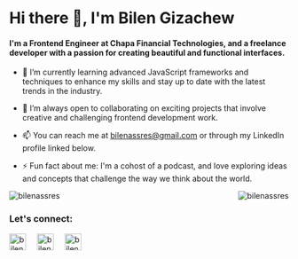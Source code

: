 
<h1>Hi there 👋, I'm Bilen Gizachew</h1>
<h4>I'm a Frontend Engineer at Chapa Financial Technologies, and a freelance developer with a passion for creating beautiful and functional interfaces.</h4>

- 🌱 I’m currently learning advanced JavaScript frameworks and techniques to enhance my skills and stay up to date with the latest trends in the industry.

- 👯 I’m always open to collaborating on exciting projects that involve creative and challenging frontend development work.

- 📫 You can reach me at bilenassres@gmail.com or through my LinkedIn profile linked below.

- ⚡ Fun fact about me: I'm a cohost of a podcast, and love exploring ideas and concepts that challenge the way we think about the world.


  <p align="center">
<img align="left"  src="https://github-readme-streak-stats.herokuapp.com/?user=bilenassres&" alt="bilenassres" />
<img align="right" src="https://github-readme-stats.vercel.app/api/top-langs?username=bilenassres&show_icons=true&locale=en&layout=compact" alt="bilenassres" />
</p>
<p align="center"><br />  <h3>Let's connect:</h3>  <a href="https://codepen.io/bilenassres" target="_blank" rel="noopener noreferrer"><img src="https://raw.githubusercontent.com/rahuldkjain/github-profile-readme-generator/master/src/images/icons/Social/codepen.svg" alt="bilenassres" height="30" width="30" /></a>  <a href="https://twitter.com/bilengizachew" target="_blank" rel="noopener noreferrer" style="margin-left: 1rem;"><img src="https://raw.githubusercontent.com/rahuldkjain/github-profile-readme-generator/master/src/images/icons/Social/twitter.svg" alt="bilengizachew" height="30" width="30" /></a>  <a href="https://linkedin.com/in/bilengizachew" target="_blank" rel="noopener noreferrer" style="margin-left: 1rem;"><img src="https://raw.githubusercontent.com/rahuldkjain/github-profile-readme-generator/master/src/images/icons/Social/linked-in-alt.svg" alt="bilengizachew" height="30" width="30" /></a>  </p>
